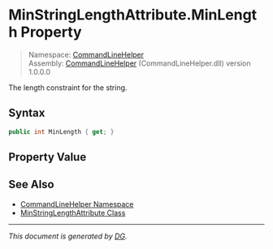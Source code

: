 ﻿# MinStringLengthAttribute.MinLength Property

> Namespace: [CommandLineHelper](_toc.CommandLineHelper.md#commandlinehelper-namespace)\
> Assembly: [CommandLineHelper](_toc.CommandLineHelper.md) (CommandLineHelper.dll) version 1.0.0.0

The length constraint for the string.

## Syntax

```csharp
public int MinLength { get; }
```

## Property Value



## See Also

- [CommandLineHelper Namespace](_toc.CommandLineHelper.md#commandlinehelper-namespace)
- [MinStringLengthAttribute Class](CommandLineHelper.MinStringLengthAttribute.md)

---

_This document is generated by [DG](https://github.com/Khojasteh/dg)._
